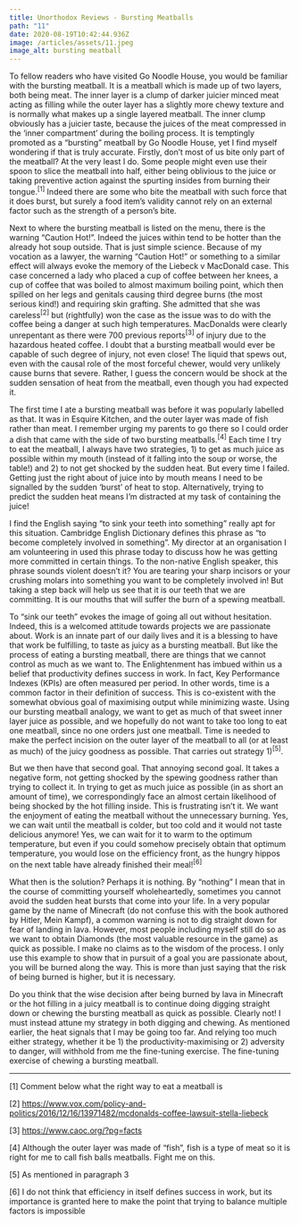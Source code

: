 ```yaml
---
title: Unorthodox Reviews - Bursting Meatballs
path: "11"
date: 2020-08-19T10:42:44.936Z
image: /articles/assets/11.jpeg
image_alt: bursting meatball
---
```

To fellow readers who have visited Go Noodle House, you would be familiar with the bursting meatball. It is a meatball
which is made up of two layers, both being meat. The inner layer is a clump of darker juicier minced meat acting as
filling while the outer layer has a slightly more chewy texture and is normally what makes up a single layered
meatball. The inner clump obviously has a juicier taste, because the juices of the meat compressed in the ‘inner
compartment’ during the boiling process. It is temptingly promoted as a “bursting” meatball by Go Noodle House, yet I
find myself wondering if that is truly accurate. Firstly, don’t most of us bite only part of the meatball? At the very
least I do. Some people might even use their spoon to slice the meatball into half, either being oblivious to the
juice or taking preventive action against the spurting insides from burning their tongue.<sup>\[1]</sup> Indeed there are some who
bite the meatball with such force that it does burst, but surely a food item’s validity cannot rely on an external
factor such as the strength of a person’s bite.

Next to where the bursting meatball is listed on the menu, there is the warning “Caution Hot!”. Indeed the juices within
tend to be hotter than the already hot soup outside. That is just simple science. Because of my vocation as a lawyer, the
warning “Caution Hot!” or something to a similar effect will always evoke the memory of the Liebeck v MacDonald case. This
case concerned a lady who placed a cup of coffee between her knees, a cup of coffee that was boiled to almost maximum boiling
point, which then spilled on her legs and genitals causing third degree burns (the most serious kind!) and requiring skin
grafting. She admitted that she was careless<sup>\[2]</sup> but (rightfully) won the case as the issue was to do with the coffee being
a danger at such high temperatures. MacDonalds were clearly unrepentant as there were 700 previous reports<sup>\[3]</sup> of injury
due to the hazardous heated coffee. I doubt that a bursting meatball would ever be capable of such degree of injury, not
even close! The liquid that spews out, even with the causal role of the most forceful chewer, would very unlikely cause
burns that severe. Rather, I guess the concern would be shock at the sudden sensation of heat from the meatball, even though
you had expected it.

The first time I ate a bursting meatball was before it was popularly labelled as that. It was in Esquire Kitchen, and
the outer layer was made of fish rather than meat. I remember urging my parents to go there so I could order a dish
that came with the side of two bursting meatballs.<sup>\[4]</sup> Each time I try to eat the meatball, I always have two
strategies, 1) to get as much juice as possible within my mouth (instead of it falling into the soup or worse, the
table!) and 2) to not get shocked by the sudden heat. But every time I failed. Getting just the right about of juice
into by mouth means I need to be signalled by the sudden ‘burst’ of heat to stop. Alternatively, trying to predict the
sudden heat means I’m distracted at my task of containing the juice!

I find the English saying “to sink your teeth into something” really apt for this situation. Cambridge English Dictionary
defines this phrase as “to become completely involved in something”. My director at an organisation I am volunteering in
used this phrase today to discuss how he was getting more committed in certain things. To the non-native English speaker,
this phrase sounds violent doesn’t it? You are tearing your sharp incisors or your crushing molars into something you want
to be completely involved in! But taking a step back will help us see that it is our teeth that we are committing. It is
our mouths that will suffer the burn of a spewing meatball.

To “sink our teeth” evokes the image of going all out without hesitation. Indeed, this is a welcomed attitude towards
projects we are passionate about. Work is an innate part of our daily lives and it is a blessing to have that work be
fulfilling, to taste as juicy as a bursting meatball. But like the process of eating a bursting meatball, there are
things that we cannot control as much as we want to. The Enlightenment has imbued within us a belief that productivity
defines success in work. In fact, Key Performance Indexes (KPIs) are often measured per period. In other words, time
is a common factor in their definition of success. This is co-existent with the somewhat obvious goal of maximising
output while minimizing waste. Using our bursting meatball analogy, we want to get as much of that sweet inner layer
juice as possible, and we hopefully do not want to take too long to eat one meatball, since no one orders just one
meatball. Time is needed to make the perfect incision on the outer layer of the meatball to all (or at least as much)
of the juicy goodness as possible. That carries out strategy 1)<sup>\[5]</sup>.

But we then have that second goal. That annoying second goal. It takes a negative form, not getting shocked by the spewing
goodness rather than trying to collect it. In trying to get as much juice as possible (in as short an amount of time),
we correspondingly face an almost certain likelihood of being shocked by the hot filling inside. This is frustrating isn’t
it. We want the enjoyment of eating the meatball without the unnecessary burning. Yes, we can wait until the meatball is
colder, but too cold and it would not taste delicious anymore! Yes, we can wait for it to warm to the optimum temperature,
but even if you could somehow precisely obtain that optimum temperature, you would lose on the efficiency front, as the
hungry hippos on the next table have already finished their meal!<sup>\[6]</sup>

What then is the solution? Perhaps it is nothing. By “nothing” I mean that in the course of committing yourself
wholeheartedly, sometimes you cannot avoid the sudden heat bursts that come into your life. In a very popular game by
the name of Minecraft (do not confuse this with the book authored by Hitler, Mein Kampf), a common warning is not to
dig straight down for fear of landing in lava. However, most people including myself still do so as we want to obtain
Diamonds (the most valuable resource in the game) as quick as possible. I make no claims as to the wisdom of the
process. I only use this example to show that in pursuit of a goal you are passionate about, you will be burned along
the way. This is more than just saying that the risk of being burned is higher, but it is necessary.

Do you think that the wise decision after being burned by lava in Minecraft or the hot filling in a juicy meatball is to
continue doing digging straight down or chewing the bursting meatball as quick as possible. Clearly not! I must instead
attune my strategy in both digging and chewing. As mentioned earlier, the heat signals that I may be going too far. And
relying too much either strategy, whether it be 1) the productivity-maximising or 2) adversity to danger, will withhold
from me the fine-tuning exercise. The fine-tuning exercise of chewing a bursting meatball.

- - -

\[1] Comment below what the right way to eat a meatball is

\[2] <https://www.vox.com/policy-and-politics/2016/12/16/13971482/mcdonalds-coffee-lawsuit-stella-liebeck>

\[3] <https://www.caoc.org/?pg=facts>

\[4] Although the outer layer was made of “fish”, fish is a type of meat so it is right for me to call fish balls meatballs.
Fight me on this.

\[5] As mentioned in paragraph 3

\[6] I do not think that efficiency in itself defines success in work, but its importance is granted here to make the point
that trying to balance multiple factors is impossible